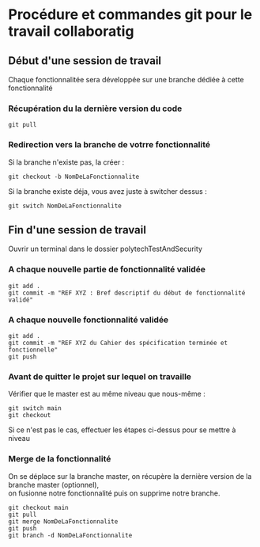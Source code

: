 # Procédure et commandes git pour le travail collaboratig

## Début d'une session de travail 
Chaque fonctionnalitée sera développée sur une branche dédiée à cette fonctionnalité

### Récupération du la dernière version du code
```
git pull
```

### Redirection vers la branche de votrre fonctionnalité
Si la branche n'existe pas, la créer :  
```
git checkout -b NomDeLaFonctionnalite
```
Si la branche existe déja, vous avez juste à switcher dessus :  
```
git switch NomDeLaFonctionnalite
```

## Fin d'une session de travail
Ouvrir un terminal dans le dossier polytechTestAndSecurity  

### A chaque nouvelle partie de fonctionnalité validée
```
git add .  
git commit -m "REF XYZ : Bref descriptif du début de fonctionnalité validé"  
```

### A chaque nouvelle fonctionnalité validée
```
git add .  
git commit -m "REF XYZ du Cahier des spécification terminée et fonctionnelle"  
git push  
```

### Avant de quitter le projet sur lequel on travaille
Vérifier que le master est au même niveau que nous-même :  
```
git switch main
git checkout  
```
Si ce n'est pas le cas, effectuer les étapes ci-dessus pour se mettre à niveau  

### Merge de la fonctionnalité
On se déplace sur la branche master, on récupère la dernière version de la branche master (optionnel),  
on fusionne notre fonctionnalité puis on supprime notre branche.
```
git checkout main
git pull
git merge NomDeLaFonctionnalite
git push
git branch -d NomDeLaFonctionnalite
```